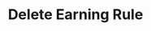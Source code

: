---
title: Delete Earning Rule
type: endpoint
category: 639ba2628407100061f5faac
slug: delete-earning-rule
parentDoc: 639ba2658407100061f5fab6
hidden: false
order: 28
---
